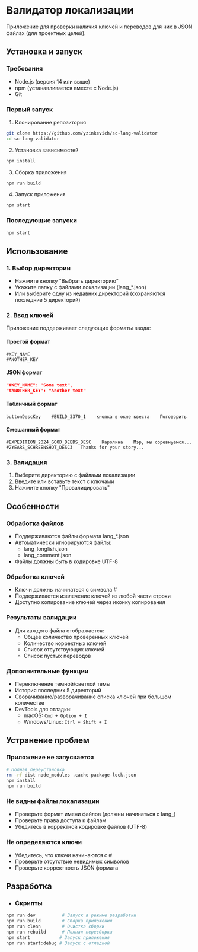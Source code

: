 # Валидатор локализации

Приложение для проверки наличия ключей и переводов для них в JSON файлах (для проектных целей).

## Установка и запуск

### Требования
- Node.js (версия 14 или выше)
- npm (устанавливается вместе с Node.js)
- Git

### Первый запуск 
1. Клонирование репозитория
```bash
git clone https://github.com/yzinkevich/sc-lang-validator
cd sc-lang-validator
```

2. Установка зависимостей
```bash
npm install
```

3. Сборка приложения
```bash
npm run build
``` 

4. Запуск приложения
```bash
npm start
``` 

### Последующие запуски
```bash
npm start
```
    
## Использование

### 1. Выбор директории
- Нажмите кнопку "Выбрать директорию"
- Укажите папку с файлами локализации (lang_*.json)
- Или выберите одну из недавних директорий (сохраняются последние 5 директорий)

### 2. Ввод ключей
Приложение поддерживает следующие форматы ввода:

#### Простой формат
```
#KEY_NAME
#ANOTHER_KEY
```

#### JSON формат
```json
"#KEY_NAME": "Some text",
"#ANOTHER_KEY": "Another text"
```

#### Табличный формат
```
buttonDescKey    #BUILD_3370_1    кнопка в окне квеста    Поговорить
```

#### Смешанный формат
```
#EXPEDITION_2024_GOOD_DEEDS_DESC	Каролина	Мэр, мы соревнуемся...
#2YEARS_SCHREENSHOT_DESC3	Thanks for your story...
```

### 3. Валидация
1. Выберите директорию с файлами локализации
2. Введите или вставьте текст с ключами
3. Нажмите кнопку "Провалидировать"

## Особенности

### Обработка файлов
- Поддерживаются файлы формата lang_*.json
- Автоматически игнорируются файлы:
  - lang_longlish.json
  - lang_comment.json
- Файлы должны быть в кодировке UTF-8

### Обработка ключей
- Ключи должны начинаться с символа #
- Поддерживается извлечение ключей из любой части строки
- Доступно копирование ключей через иконку копирования

### Результаты валидации
- Для каждого файла отображается:
  - Общее количество проверенных ключей
  - Количество корректных ключей
  - Список отсутствующих ключей
  - Список пустых переводов

### Дополнительные функции
- Переключение темной/светлой темы
- История последних 5 директорий
- Сворачивание/разворачивание списка ключей при большом количестве
- DevTools для отладки:
  - macOS: `Cmd + Option + I`
  - Windows/Linux: `Ctrl + Shift + I`

## Устранение проблем

### Приложение не запускается
```bash
# Полная переустановка
rm -rf dist node_modules .cache package-lock.json
npm install
npm run build
```

### Не видны файлы локализации
- Проверьте формат имени файлов (должны начинаться с lang_)
- Проверьте права доступа к файлам
- Убедитесь в корректной кодировке файлов (UTF-8)

### Не определяются ключи
- Убедитесь, что ключи начинаются с #
- Проверьте отсутствие невидимых символов
- Проверьте корректность JSON формата

## Разработка

+ ### Скрипты
```bash
npm run dev          # Запуск в режиме разработки
npm run build        # Сборка приложения
npm run clean        # Очистка сборки
npm run rebuild      # Полная пересборка
npm start           # Запуск приложения
npm run start:debug # Запуск с отладкой
```